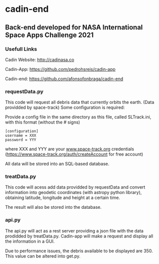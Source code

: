 # cadin-end
## Back-end developed for NASA International Space Apps Challenge 2021

### Usefull Links

Cadin Website: http://cadinasa.co

Cadin-App: https://github.com/pedrohsreis/cadin-app

Cadin-end: https://github.com/afonsofonbraga/cadin-end

### requestData.py

This code will request all debris data that currently orbits the earth. (Data providded by space-track)
Some configuration is required:

Provide a config file in the same directory as this file, called SLTrack.ini, with this format (without the # signs)
```
[configuration]
username = XXX
password = YYY
````
where XXX and YYY are your www.space-track.org credentials (https://www.space-track.org/auth/createAccount for free account)

All data will be stored into an SQL-based database.

### treatData.py

This code will acess add data providded by requestData and convert information into geodetic coordinates (with astropy python library), obtaining latitude, longitude and height at a certain time.

The result will also be stored into the database.

### api.py

The api.py will act as a rest server providing a json file with the data prodidded by treatData.py.
Cadin-app will make a request and display all the information in a GUI.

Due to performance issues, the debris available to be displayed are 350. This value can be altered into get.py.
